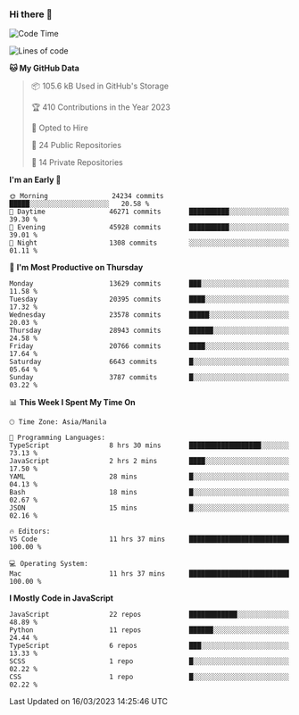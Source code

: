 ### Hi there 👋

<!--START_SECTION:waka-->
![Code Time](http://img.shields.io/badge/Code%20Time-154%20hrs%2052%20mins-blue)

![Lines of code](https://img.shields.io/badge/From%20Hello%20World%20I%27ve%20Written-55.2%20million%20lines%20of%20code-blue)

**🐱 My GitHub Data** 

> 📦 105.6 kB Used in GitHub's Storage 
 > 
> 🏆 410 Contributions in the Year 2023
 > 
> 💼 Opted to Hire
 > 
> 📜 24 Public Repositories 
 > 
> 🔑 14 Private Repositories 
 > 
**I'm an Early 🐤** 

```text
🌞 Morning                24234 commits       █████░░░░░░░░░░░░░░░░░░░░   20.58 % 
🌆 Daytime                46271 commits       ██████████░░░░░░░░░░░░░░░   39.30 % 
🌃 Evening                45928 commits       ██████████░░░░░░░░░░░░░░░   39.01 % 
🌙 Night                  1308 commits        ░░░░░░░░░░░░░░░░░░░░░░░░░   01.11 % 
```
📅 **I'm Most Productive on Thursday** 

```text
Monday                   13629 commits       ███░░░░░░░░░░░░░░░░░░░░░░   11.58 % 
Tuesday                  20395 commits       ████░░░░░░░░░░░░░░░░░░░░░   17.32 % 
Wednesday                23578 commits       █████░░░░░░░░░░░░░░░░░░░░   20.03 % 
Thursday                 28943 commits       ██████░░░░░░░░░░░░░░░░░░░   24.58 % 
Friday                   20766 commits       ████░░░░░░░░░░░░░░░░░░░░░   17.64 % 
Saturday                 6643 commits        █░░░░░░░░░░░░░░░░░░░░░░░░   05.64 % 
Sunday                   3787 commits        █░░░░░░░░░░░░░░░░░░░░░░░░   03.22 % 
```


📊 **This Week I Spent My Time On** 

```text
🕑︎ Time Zone: Asia/Manila

💬 Programming Languages: 
TypeScript               8 hrs 30 mins       ██████████████████░░░░░░░   73.13 % 
JavaScript               2 hrs 2 mins        ████░░░░░░░░░░░░░░░░░░░░░   17.50 % 
YAML                     28 mins             █░░░░░░░░░░░░░░░░░░░░░░░░   04.13 % 
Bash                     18 mins             █░░░░░░░░░░░░░░░░░░░░░░░░   02.67 % 
JSON                     15 mins             █░░░░░░░░░░░░░░░░░░░░░░░░   02.16 % 

🔥 Editors: 
VS Code                  11 hrs 37 mins      █████████████████████████   100.00 % 

💻 Operating System: 
Mac                      11 hrs 37 mins      █████████████████████████   100.00 % 
```

**I Mostly Code in JavaScript** 

```text
JavaScript               22 repos            ████████████░░░░░░░░░░░░░   48.89 % 
Python                   11 repos            ██████░░░░░░░░░░░░░░░░░░░   24.44 % 
TypeScript               6 repos             ███░░░░░░░░░░░░░░░░░░░░░░   13.33 % 
SCSS                     1 repo              █░░░░░░░░░░░░░░░░░░░░░░░░   02.22 % 
CSS                      1 repo              █░░░░░░░░░░░░░░░░░░░░░░░░   02.22 % 
```




 Last Updated on 16/03/2023 14:25:46 UTC
<!--END_SECTION:waka-->
